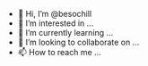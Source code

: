 - 👋 Hi, I’m @besochill
- 👀 I’m interested in ...
- 🌱 I’m currently learning ...
- 💞️ I’m looking to collaborate on ...
- 📫 How to reach me ...

<!---
besochill/besochill is a ✨ special ✨ repository because its `README.md` (this file) appears on your GitHub profile.
You can click the Preview link to take a look at your changes.
--->
